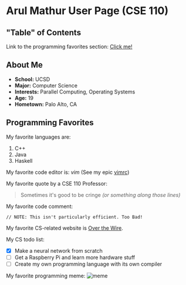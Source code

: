 # Arul Mathur User Page (CSE 110)

## "Table" of Contents
Link to the programming favorites section: [Click me!](#programming-favorites)

## About Me
- **School:** UCSD
- **Major:** Computer Science
- **Interests:** Parallel Computing, Operating Systems
- **Age:** 19
- **Hometown:** Palo Alto, CA 

## Programming Favorites
My favorite languages are:
1. C++
2. Java
3. Haskell

My favorite code editor is: *vim* (See my epic [vimrc](vimrc.md))

My favorite quote by a CSE 110 Professor:

> Sometimes it's good to be cringe *(or something along those lines)*

My favorite code comment:

```// NOTE: This isn't particularly efficient. Too Bad!```

My favorite CS-related website is [Over the Wire](https://overthewire.org/wargames/).

My CS todo list:
- [x] Make a neural network from scratch
- [ ] Get a Raspberry Pi and learn more hardware stuff
- [ ] Create my own programming language with its own compiler

My favorite programming meme:
![meme]([https://www.reddit.com/media?url=https%3A%2F%2Fpreview.redd.it%2Fnext-level-storage-v0-arqzi89s0q9a1.jpg%3Fwidth%3D640%26crop%3Dsmart%26auto%3Dwebp%26s%3Db45383a2568a5c4f4c00c853f6cf5b8784311da4](https://i.programmerhumor.io/2024/04/programmerhumor-io-programming-memes-67bf6faf1125983.png))
